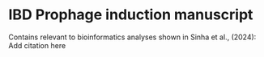 # IBD Prophage induction manuscript
Contains relevant to bioinformatics analyses shown in Sinha et al., (2024): Add citation here
